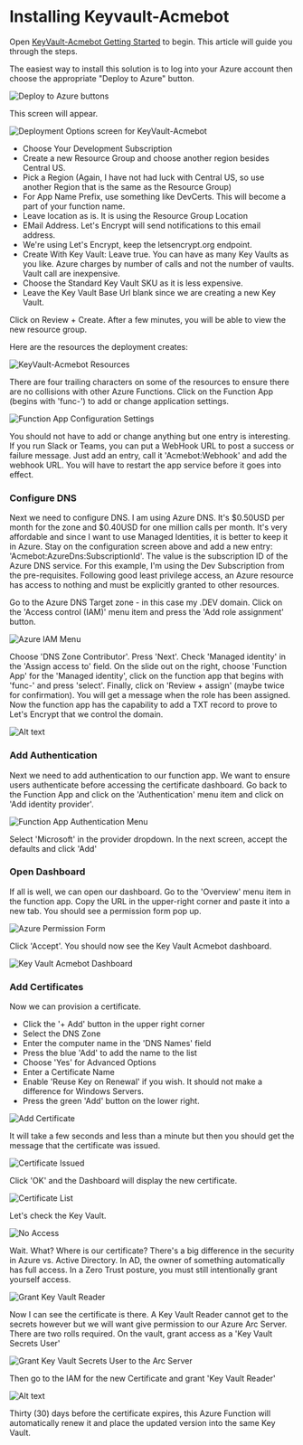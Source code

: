 # Installing Keyvault-Acmebot

Open [KeyVault-Acmebot Getting Started](https://github.com/shibayan/keyvault-acmebot/wiki/Getting-Started) to begin. This article will guide you through the steps.

The easiest way to install this solution is to log into your Azure account then choose the appropriate "Deploy to Azure" button.

![Deploy to Azure buttons](/images/DeployToAzure.png)

This screen will appear.

![Deployment Options screen for KeyVault-Acmebot](/images/DeploymentOptions.png)

- Choose Your Development Subscription
- Create a new Resource Group and choose another region besides Central US.
- Pick a Region (Again, I have not had luck with Central US, so use another Region that is the same as the Resource Group)
- For App Name Prefix, use something like DevCerts. This will become a part of your function name.
- Leave location as is. It is using the Resource Group Location
- EMail Address. Let's Encrypt will send notifications to this email address. 
- We're using Let's Encrypt, keep the letsencrypt.org endpoint.
- Create With Key Vault: Leave true. You can have as many Key Vaults as you like. Azure charges by number of calls and not the number of vaults. Vault call are inexpensive.
- Choose the Standard Key Vault SKU as it is less expensive.
- Leave the Key Vault Base Url blank since we are creating a new Key Vault.

Click on Review + Create. After a few minutes, you will be able to view the new resource group.

Here are the resources the deployment creates:

![KeyVault-Acmebot Resources](/images/KeyvaultAcmebotResources.png)

There are four trailing characters on some of the resources to ensure there are no collisions with other Azure Functions. Click on the Function App (begins with 'func-') to add or change application settings.

![Function App Configuration Settings](/images/functionConfigSettings.png)

You should not have to add or change anything but one entry is interesting. If you run Slack or Teams, you can put a WebHook URL to post a success or failure message. Just add an entry, call it 'Acmebot:Webhook' and add the webhook URL. You will have to restart the app service before it goes into effect.

### Configure DNS

Next we need to configure DNS. I am using Azure DNS. It's $0.50USD per month for the zone and $0.40USD for one million calls per month. It's very affordable and since I want to use Managed Identities, it is better to keep it in Azure. Stay on the configuration screen above and add a new entry: 'Acmebot:AzureDns:SubscriptionId'. The value is the subscription ID of the Azure DNS service. For this example, I'm using the Dev Subscription from the pre-requisites. Following good least privilege access, an Azure resource has access to nothing and must be explicitly granted to other resources.

Go to the Azure DNS Target zone - in this case my .DEV domain. Click on the 'Access control (IAM)' menu item and press the 'Add role assignment' button.

![Azure IAM Menu](/images/AzureDNSIAMMenu.png)

Choose 'DNS Zone Contributor'. Press 'Next'. Check 'Managed identity' in the 'Assign access to' field. On the slide out on the right, choose 'Function App' for the 'Managed identity', click on the function app that begins with 'func-' and press 'select'. Finally, click on 'Review + assign' (maybe twice for confirmation). You will get a message when the role has been assigned. Now the function app has the capability to add a TXT record to prove to Let's Encrypt that we control the domain.

![Alt text](images/DNSContributor.png)

### Add Authentication

Next we need to add authentication to our function app. We want to ensure users authenticate before accessing the certificate dashboard. Go back to the Function App and click on the 'Authentication' menu item and click on 'Add identity provider'.

![Function App Authentication Menu](/images/functionAuthenticationMenu.png)

Select 'Microsoft' in the provider dropdown. In the next screen, accept the defaults and click 'Add'

### Open Dashboard

If all is well, we can open our dashboard. Go to the 'Overview' menu item in the function app. Copy the URL in the upper-right corner and paste it into a new tab. You should see a permission form pop up.

![Azure Permission Form](/images/GrantAppPermission.png)

Click 'Accept'. You should now see the Key Vault Acmebot dashboard.

![Key Vault Acmebot Dashboard](/images/AcmebotDashboard.png)

### Add Certificates

Now we can provision a certificate.

- Click the '+ Add' button in the upper right corner
- Select the DNS Zone
- Enter the computer name in the 'DNS Names' field
- Press the blue 'Add' to add the name to the list
- Choose 'Yes' for Advanced Options
- Enter a Certificate Name
- Enable 'Reuse Key on Renewal' if you wish. It should not make a difference for Windows Servers.
- Press the green 'Add' button on the lower right.

![Add Certificate](images/AddCertificate.png)

It will take a few seconds and less than a minute but then you should get the message that the certificate was issued.

![Certificate Issued](images/certificateIssued.png)

Click 'OK' and the Dashboard will display the new certificate.

![Certificate List](images/certificateList.png)

Let's check the Key Vault.

![No Access](images/noAccess.png)

Wait. What? Where is our certificate? There's a big difference in the security in Azure vs. Active Directory. In AD, the owner of something automatically has full access. In a Zero Trust posture, you must still intentionally grant yourself access.

![Grant Key Vault Reader](images/grantKeyVaultReader.png)

Now I can see the certificate is there. A Key Vault Reader cannot get to the secrets however but we will want give permission to our Azure Arc Server. There are two rolls required. On the vault, grant access as a 'Key Vault Secrets User'

![Grant Key Vault Secrets User to the Arc Server](images/grantSecretsUserToArcServer.png)

Then go to the IAM for the new Certificate and grant 'Key Vault Reader'

![Alt text](images/grantKeyVaultReaderToArcServer.png)

Thirty (30) days before the certificate expires, this Azure Function will automatically renew it and place the updated version into the same Key Vault.
